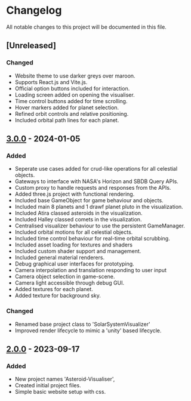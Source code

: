 # Changelog

All notable changes to this project will be documented in this file.

## [Unreleased]
### Changed
- Website theme to use darker greys over maroon.
- Supports React.js and Vite.js.
- Official option buttons included for interaction.
- Loading screen added on opening the visualiser.
- Time control buttons added for time scrolling.
- Hover markers added for planet selection.
- Refined orbit controls and relative positioning.
- Included orbital path lines for each planet.

## [3.0.0] - 2024-01-05
### Added
- Seperate use cases added for crud-like operations for all celestial objects.
- Gateways to interface with NASA's Horizon and SBDB Query APIs.
- Custom proxy to handle requests and responses from the APIs.
- Added three.js project with functional rendering.
- Included base GameObject for game behaviour and objects.
- Included main 8 planets and 1 drawf planet pluto in the visualization.
- Included Atira classed asteroids in the visualization.
- Included Halley classed comets in the visualization.
- Centralised visualizer behaviour to use the persistent GameManager.
- Included orbital motions for all celestial objects.
- Included time control behaviour for real-time orbital scrubbing.
- Included asset loading for textures and shaders
- Included custom shader support and management.
- Included general material renderers.
- Debug graphical user interfaces for prototyping.
- Camera interpolation and translation responding to user input
- Camera object selection in game-scene.
- Camera light accessible through debug GUI.
- Added textures for each planet.
- Added texture for background sky.

### Changed
- Renamed base project class to 'SolarSystemVisualizer'
- Improved render lifecycle to mimic a 'unity' based lifecycle.

## [2.0.0] - 2023-09-17
### Added
- New project names 'Asteroid-Visualiser',
- Created initial project files.
- Simple basic website setup with css.


[3.0.0]: https://github.com/jChicote/Asteroid_Visualizer/compare/v2.0.1...v3.0.0
[2.0.0]: https://github.com/jChicote/Asteroid_Visualizer/releases/tag/v2.0.1